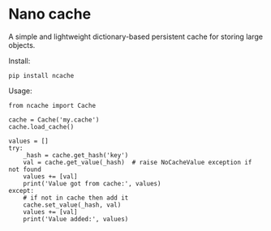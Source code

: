 # Nano cache

A simple and lightweight dictionary-based persistent cache for storing large objects.

Install:
```
pip install ncache
```

Usage:

```
from ncache import Cache

cache = Cache('my.cache')
cache.load_cache()

values = []
try:
    _hash = cache.get_hash('key') 
    val = cache.get_value(_hash)  # raise NoCacheValue exception if not found
    values += [val]
    print('Value got from cache:', values)
except:
    # if not in cache then add it
    cache.set_value(_hash, val)
    values += [val]
    print('Value added:', values)
```
